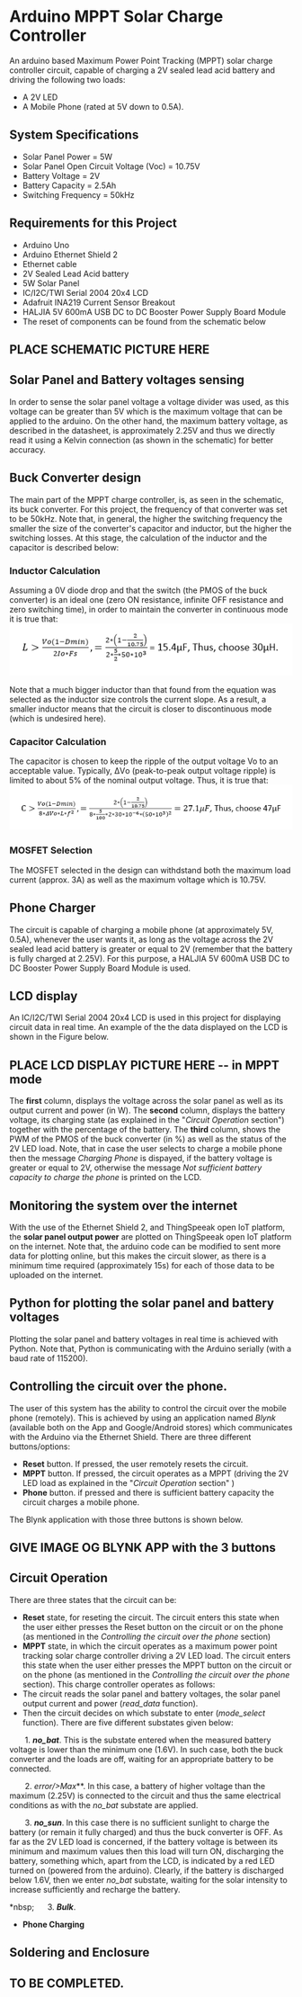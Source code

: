 # Arduino MPPT Solar Charge Controller
An arduino based Maximum Power Point Tracking (MPPT) solar charge controller circuit, capable of charging
a 2V sealed lead acid battery and driving the following two loads:
* A 2V LED
* A Mobile Phone (rated at 5V down to 0.5A).
## System Specifications 
* Solar Panel Power = 5W
* Solar Panel Open Circuit Voltage (Voc) = 10.75V
* Battery Voltage = 2V
* Battery Capacity = 2.5Ah
* Switching Frequency = 50kHz
## Requirements for this Project
* Arduino Uno
* Arduino Ethernet Shield 2
* Ethernet cable
* 2V Sealed Lead Acid battery
* 5W Solar Panel
* IC/I2C/TWI Serial 2004 20x4 LCD
* Adafruit INA219 Current Sensor Breakout
* HALJIA 5V 600mA USB DC to DC Booster Power Supply Board Module
* The reset of components can be found from the schematic below
## PLACE SCHEMATIC PICTURE HERE
## Solar Panel and Battery voltages sensing
In order to sense the solar panel voltage a voltage divider was used, as this voltage can be greater than 5V which is the maximum voltage that can be applied to the arduino. On the other hand, the maximum battery voltage, as described in the datasheet, is approximately 2.25V and thus we directly read it using a Kelvin connection (as shown in the schematic) for better accuracy.
## Buck Converter design
The main part of the MPPT charge controller, is, as seen in the schematic, its buck converter.
For this project, the frequency of that converter was set to be 50kHz. Note that, in general, the
higher the switching frequency the smaller the size of the converter's capacitor and inductor, but
the higher the switching losses. At this stage, the calculation of the inductor and the capacitor is described below:
### Inductor Calculation
Assuming a 0V diode drop and that the switch (the PMOS of the buck converter) is an ideal one (zero ON resistance, infinite OFF resistance and zero switching time), in order to maintain the converter in continuous mode it is true that:
![alt text](https://github.com/EvanPl/Arduino-MPPT-Solar-Charge-Controller/blob/master/Images/Inductor%20Calculation.PNG)

Note that a much bigger inductor than that found from the equation was selected as the inductor size controls the current slope. As a result, a smaller inductor means that the circuit is closer to discontinuous mode (which is undesired here).
### Capacitor Calculation
The capacitor is chosen to keep the ripple of the output voltage Vo to an acceptable value. Typically, ΔVο (peak-to-peak output voltage ripple) is limited to about 5% of the nominal output voltage. Thus, it is true that:
![alt text](https://github.com/EvanPl/Arduino-MPPT-Solar-Charge-Controller/blob/master/Images/Capacitor%20Calculation.PNG)
### MOSFET Selection
The MOSFET selected in the design can withdstand both the maximum load current (approx. 3A) as well as the maximum voltage which is 10.75V.
## Phone Charger
The circuit is capable of charging a mobile phone (at approximately 5V, 0.5A), whenever the user wants it, as long as the voltage across the 2V sealed lead acid battery is greater or equal to 2V (remember that the battery is fully charged at 2.25V). For this purpose, a HALJIA 5V 600mA USB DC to DC Booster Power Supply Board Module is used.
## LCD display
An IC/I2C/TWI Serial 2004 20x4 LCD is used in this project for displaying circuit data in real time. An example of the the data displayed on the LCD is shown in the Figure below.
## PLACE LCD DISPLAY PICTURE HERE -- in MPPT mode
The **first** column, displays the voltage across the solar panel as well as its output current and power (in W). The 
**second** column, displays the battery voltage, its charging state (as explained in the "*Circuit Operation* section") together with the percentage of the battery.
The **third** column, shows the PWM of the PMOS of the buck converter (in %) as well as the status of the 2V LED load.
Note, that in case the user selects to charge a mobile phone then the message *Charging Phone* is dispayed, if the battery voltage is 
greater or equal to 2V, otherwise the message *Not sufficient battery capacity to charge the phone* is printed on the LCD.
## Monitoring the system over the internet
With the use of the Ethernet Shield 2, and ThingSpeeak open IoT platform, the **solar panel output power** are plotted on ThingSpeeak open IoT platform on the internet. Note that, the arduino code can be modified to sent more data for plotting online, but this makes the circuit slower, as there is a minimum time required (approximately 15s) for each of those data to be uploaded on the internet.
## Python for plotting the solar panel and battery voltages
Plotting the solar panel and battery voltages in real time is achieved with Python. Note that, Python is communicating with the Arduino serially (with a baud rate of 115200).
## Controlling the circuit over the phone.
The user of this system has the ability to control the circuit over the mobile phone (remotely). This is achieved by using an application named *Blynk* (available both on the App and Google/Android stores) which communicates with the Arduino via the Ethernet Shield. There are three different buttons/options:
* **Reset** button. If pressed, the user remotely resets the circuit.
* **MPPT** button. If pressed, the circuit operates as a MPPT (driving the 2V LED load as explained in the "*Circuit Operation* section" )
* **Phone** button. if pressed and there is sufficient battery capacity the circuit charges a mobile phone.

The Blynk application with those three buttons is shown below.
## GIVE IMAGE OG BLYNK APP with the 3 buttons
## Circuit Operation
There are three states that the circuit can be:
* **Reset** state, for reseting the circuit. The circuit enters this state when the user either presses the Reset button on the circuit or on the phone (as mentioned in the *Controlling the circuit over the phone* section)
* **MPPT** state, in which the circuit operates as a maximum power point tracking solar charge controller driving a 2V LED load. The circuit enters this state when the user either presses the MPPT button on the circuit or on the phone (as mentioned in the *Controlling the circuit over the phone* section). This charge controller operates as follows:
* The circuit reads the solar panel and battery voltages, the solar panel output current and power (*read_data* function).
* Then the circuit decides on which substate to enter (*mode_select* function). There are five different substates given below:

&nbsp;&nbsp;&nbsp;&nbsp;&nbsp;&nbsp; 1. ***no_bat***. This is the substate entered when the measured battery voltage is lower than the minimum one (1.6V). In such case, both the buck converter and the loads are off, waiting for an appropriate battery to be connected.

&nbsp;&nbsp;&nbsp;&nbsp;&nbsp;&nbsp; 2. ***error*/*>Max***. In this case, a battery of higher voltage than the maximum (2.25V) is connected to the circuit and thus the same electrical conditions as with the *no_bat* substate are applied.

&nbsp;&nbsp;&nbsp;&nbsp;&nbsp;&nbsp; 3. ***no_sun***. In this case there is no sufficient sunlight to charge the battery (or remain it fully charged) and thus the buck converter is OFF. As far as the 2V LED load is concerned, if the battery voltage is between its minimum and maximum values then this load will turn ON, discharging the battery, something which, apart from the LCD, is indicated by a red LED turned on (powered from the arduino). Clearly, if the battery is discharged below 1.6V, then we enter *no_bat* substate, waiting for the solar intensity to increase sufficiently and recharge the battery.

*nbsp;&nbsp;&nbsp;&nbsp;&nbsp;&nbsp; 3. ***Bulk***. 
* **Phone Charging**
## Soldering and Enclosure
## TO BE COMPLETED.
